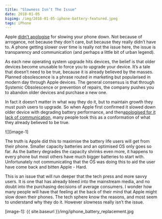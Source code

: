 ```yaml
---
title: "Slowness Isn’t The Issue"
date: 2018-01-05
bigimg: /img/2018-01-05-iphone-battery-featured.jpeg
tags: iPhone
---
```

Apple [didn’t apologise][1] for slowing your phone down. Not because of arrogance, not because they don’t care, but because they really didn’t have to. A phone getting slower over time is really not the issue here, the issue is transparency and communication (and perhaps a little bit of urban legend).

As each new operating system upgrade hits devices, the belief is that older devices become unusable to force you to upgrade your device. It’s a tale that doesn’t need to be true, because it is already believed by the masses. Planned obsolescence is a phrase routed in marketing but popularised in modern day through Apple devices. The general consensus is that through Systemic Obsolescence or prevention of repairs, the company pushes you to abandon older devices and purchase a new one.

In fact it doesn’t matter in what way they do it, but to maintain growth they must push users to upgrade. So when Apple first confirmed it slowed down older device with degrading battery performance, and then[apologised for it lack of communication][2], many people took this as a conformation of what they already believed to be true.

![][image-1]

The truth is Apple did this to maximise the battery life users will get from their phone. Smaller capacity batteries and an optimised OS only goes so far. As the battery degrades the capacity shrinks even more, it happens to every phone but most others have much bigger batteries to start with. Unfortunately not communicating that the OS was doing this to aid the user have come back and bitten Apple - Hard.

This is an issue that will run deeper that the tech press and more savvy users. It is one that has already bleed into the mainstream media, and no doubt into the purchasing decisions of average consumers. I wonder how many people will have that feeling at the back of their mind that Apple might slow down their phones. The tech sphere know the reasons, and most seem to understand why they do it. However slowness really isn’t the issue.

[1]:	https://www.imore.com/why-apple-slows-down-old-iphone-models
[2]:	https://www.apple.com/iphone-battery-and-performance/

[image-1]:	{{ site.baseurl }}/img/iphone_battery_replacement.jpg
